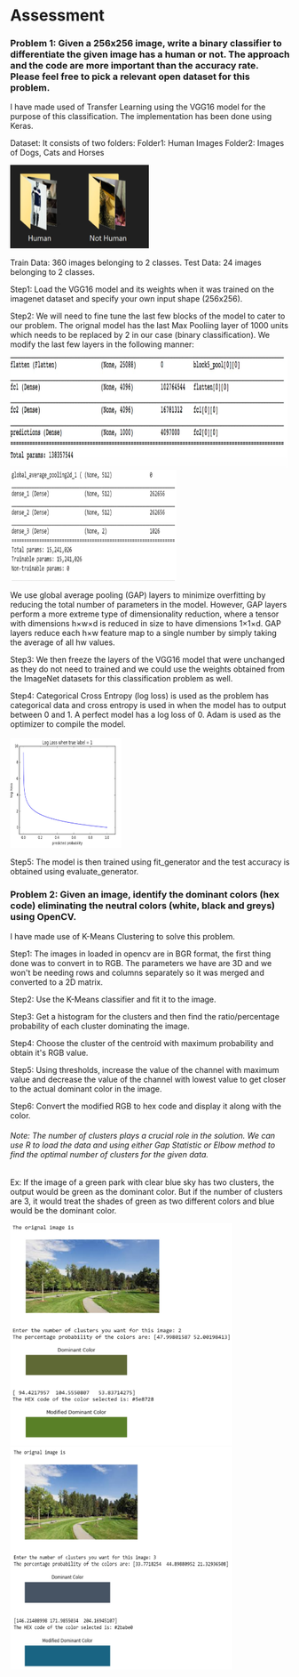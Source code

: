 # Assessment

### Problem 1: Given a 256x256 image, write a binary classifier to differentiate the given image has a human or not. The approach and the code are more important than the accuracy rate. Please feel free to pick a relevant open dataset for this problem.

I have made used of Transfer Learning using the VGG16 model for the purpose of this classification. The implementation has been done using Keras. 

Dataset: It consists of two folders:
Folder1: Human Images
Folder2: Images of Dogs, Cats and Horses

<img src="/imgs/data.jpg" width="250" height="150">

Train Data: 360 images belonging to 2 classes.
Test Data: 24 images belonging to 2 classes.

Step1:
Load the VGG16 model and its weights when it was trained on the imagenet dataset and specify your own input shape (256x256).

Step2:
We will need to fine tune the last few blocks of the model to cater to our problem. The orignal model has the last Max Pooliing layer of 1000 units which needs to be replaced by 2 in our case (binary classification). We modify the last few layers in the following manner:

<img src="/imgs/vgg16_1.jpg" width="500" height="200"> <img src="/imgs/vgg16_2.jpg" width="300" height="200">

We use global average pooling (GAP) layers to minimize overfitting by reducing the total number of parameters in the model. However, GAP layers perform a more extreme type of dimensionality reduction, where a tensor with dimensions h×w×d is reduced in size to have dimensions 1×1×d. GAP layers reduce each h×w feature map to a single number by simply taking the average of all hw values.

Step3:
We then freeze the layers of the VGG16 model that were unchanged as they do not need to trained and we could use the weights obtained from the ImageNet datasets for this classification problem as well.

Step4: 
Categorical Cross Entropy (log loss) is used as the problem has categorical data and cross entropy is used in when the model has to output between 0 and 1. A perfect model has a log loss of 0. Adam is used as the optimizer to compile the model.

<img src="/imgs/log_loss.jpg" width="200" height="200">

Step5:
The model is then trained using fit_generator and the test accuracy is obtained using evaluate_generator.

### Problem 2: Given an image, identify the dominant colors (hex code) eliminating the neutral colors (white, black and greys) using OpenCV.

I have made use of K-Means Clustering to solve this problem.

Step1:
The images in loaded in opencv are in BGR format, the first thing done was to convert in to RGB. The parameters we have are 3D and we won't be needing rows and columns separately so it was merged and converted to a 2D matrix.

Step2:
Use the K-Means classifier and fit it to the image.

Step3:
Get a histogram for the clusters and then find the ratio/percentage probability of each cluster dominating the image.

Step4:
Choose the cluster of the centroid with maximum probability and obtain it's RGB value.

Step5:
Using thresholds, increase the value of the channel with maximum value and decrease the value of the channel with lowest value to get closer to the actual dominant color in the image. 

Step6: 
Convert the modified RGB to hex code and display it along with the color.

###### Note: The number of clusters plays a crucial role in the solution. We can use R to load the data and using either Gap Statistic or Elbow method to find the optimal number of clusters for the given data.
Ex: If the image of a green park with clear blue sky has two clusters, the output would be green as the dominant color.
But if the number of clusters are 3, it would treat the shades of green as two different colors and blue would be the dominant color.

<img src="/imgs/park_1.jpg" width="400" height="400"> <img src="/imgs/park_2.jpg" width="400" height="400">

